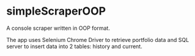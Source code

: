 # simpleScraperOOP
A console scraper written in OOP format.

The app uses Selenium Chrome Driver to retrieve portfolio data and SQL server to insert data into 2 tables: history and current.
